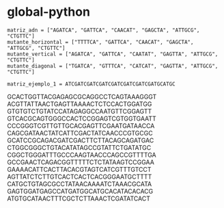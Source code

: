 # global-python

    matriz_adn = ["AGATCA", "GATTCA", "CAACAT", "GAGCTA", "ATTGCG", "CTGTTC"]
    mutante_horizontal = ["TTTTCA", "GATTCA", "CAACAT", "GAGCTA", "ATTGCG", "CTGTTC"]
    mutante_vertical = ["AGATCA", "GATTCA", "CAATAT", "GAGTTA", "ATTGCG", "CTGTTC"]
    mutante_diagonal = ["TGATCA", "GTTTCA", "CATCAT", "GAGTTA", "ATTGCG", "CTGTTC"]

    matriz_ejemplo_1 = ATCGATCGATCGATCGATCGATCGATCGATGCATGC

GCACTGGTTACGAGAGCGCAGGCCTCAGTAAAGGGT
ACGTTATTAACTGAGTTAAAACTCTCCACTGGATGG
GTGTGTCTGTATCCATAGAGGCCAATGTTCGGAGTT
GTCACGCAGTGGGCCACTCCGGAGTCGTGGTGAATT
CCCGGGTCGTTGTTGCACGAGTTCGAATGATAACCA
CAGCGATAACTATCATTCGACTATCAACCCGTGCGC
GCATCCGCAGACGATCGACTTCTTACAGCAGATGAC
CTGGCGGGCTGTACATATAGCCGTATTCTGATATGC
CGGCTGGGATTTGCCCAAGTAACCCAGCCGTTTTGA
GCCGAACTCAGACGGTTTTTCTCTATAAGTCCGGAA
GAAAACATTCACTTACACGTAGTCATCGTTTGTCCT
AGTTATCTCTTGTCACTCACTCACGGGAATGCTTTT
CATGCTGTAGCGCCTATAACAAAATCTAAACGCATA
GAGTGGATGAGCCATGATGGCATGCACATACACACG
ATGTGCATAACTTTCGCTCTTAAACTCGATATCACT